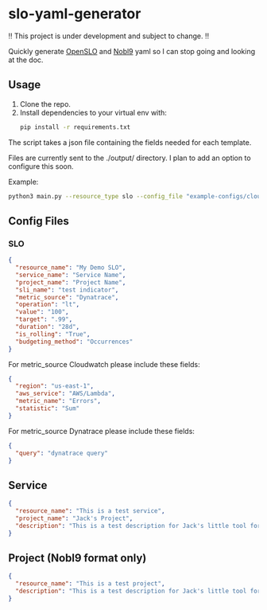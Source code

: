 # slo-yaml-generator

:bangbang: This project is under development and subject to change. :bangbang:

Quickly generate [OpenSLO](https://github.com/OpenSLO/OpenSLO) and
[Nobl9](https://docs.nobl9.com/yaml-guide) yaml so I can stop going and looking
at the doc.

## Usage

1. Clone the repo.
1. Install dependencies to your virtual env with:
   ```bash
   pip install -r requirements.txt
   ```

The script takes a json file containing the fields needed for each template.

Files are currently sent to the ./output/ directory. I plan to add an option to
configure this soon.

Example:

```bash
python3 main.py --resource_type slo --config_file "example-configs/cloudwatch-slo.json"
```

## Config Files

### SLO

```json
{
  "resource_name": "My Demo SLO",
  "service_name": "Service Name",
  "project_name": "Project Name",
  "sli_name": "test indicator",
  "metric_source": "Dynatrace",
  "operation": "lt",
  "value": "100",
  "target": ".99",
  "duration": "28d",
  "is_rolling": "True",
  "budgeting_method": "Occurrences"
}
```

For metric_source Cloudwatch please include these fields:

```json
{
  "region": "us-east-1",
  "aws_service": "AWS/Lambda",
  "metric_name": "Errors",
  "statistic": "Sum"
}
```

For metric_source Dynatrace please include these fields:

```json
{
  "query": "dynatrace query"
}
```

## Service

```json
{
  "resource_name": "This is a test service",
  "project_name": "Jack's Project",
  "description": "This is a test description for Jack's little tool for SLO consulting"
}
```

## Project (Nobl9 format only)

```json
{
  "resource_name": "This is a test project",
  "description": "This is a test description for Jack's little tool for SLO consulting"
}
```
